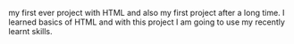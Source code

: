 my first ever project with HTML and also my first project after a long time.
I learned basics of HTML and with this project I am going to use my recently learnt skills.
